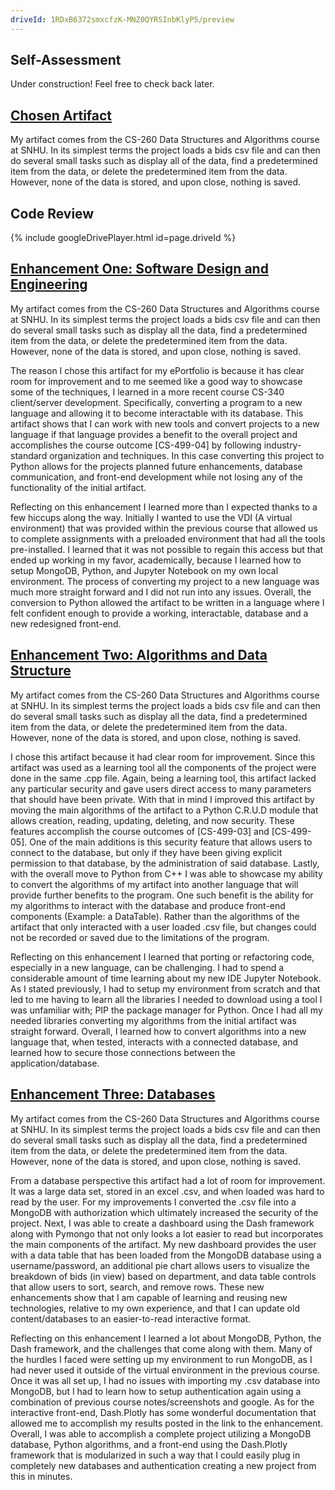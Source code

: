 ```yaml
---
driveId: 1RDxB6372smxcfzK-MNZ0QYRSInbKlyP5/preview
---
```


## Self-Assessment

Under construction! Feel free to check back later.

## [Chosen Artifact](https://github.com/Shaun-Richardson/CS499-Capstone/tree/gh-pages/OriginalArifact)

My artifact comes from the CS-260 Data Structures and Algorithms course at SNHU. In its simplest terms the project loads a bids csv file and can then do several small tasks such as display all of the data, find a predetermined item from the data, or delete the predetermined item from the data. However, none of the data is stored, and upon close, nothing is saved. 

## Code Review

{% include googleDrivePlayer.html id=page.driveId %}


## [Enhancement One: Software Design and Engineering](https://github.com/Shaun-Richardson/CS499-Capstone/tree/gh-pages/EnhancementOne) 

My artifact comes from the CS-260 Data Structures and Algorithms course at SNHU. In its simplest terms the project loads a bids csv file and can then do several small tasks such as display all the data, find a predetermined item from the data, or delete the predetermined item from the data. However, none of the data is stored, and upon close, nothing is saved. 

The reason I chose this artifact for my ePortfolio is because it has clear room for improvement and to me seemed like a good way to showcase some of the techniques, I learned in a more recent course CS-340 client/server development. Specifically, converting a program to a new language and allowing it to become interactable with its database. This artifact shows that I can work with new tools and convert projects to a new language if that language provides a benefit to the overall project and accomplishes the course outcome [CS-499-04] by following industry-standard organization and techniques. In this case converting this project to Python allows for the projects planned future enhancements, database communication, and front-end development while not losing any of the functionality of the initial artifact.  

Reflecting on this enhancement I learned more than I expected thanks to a few hiccups along the way. Initially I wanted to use the VDI (A virtual environment) that was provided within the previous course that allowed us to complete assignments with a preloaded environment that had all the tools pre-installed. I learned that it was not possible to regain this access but that ended up working in my favor, academically, because I learned how to setup MongoDB, Python, and Jupyter Notebook on my own local environment. The process of converting my project to a new language was much more straight forward and I did not run into any issues. Overall, the conversion to Python allowed the artifact to be written in a language where I felt confident enough to provide a working, interactable, database and a new redesigned front-end.  

## [Enhancement Two: Algorithms and Data Structure](https://github.com/Shaun-Richardson/CS499-Capstone/tree/gh-pages/EnhancementTwo)

My artifact comes from the CS-260 Data Structures and Algorithms course at SNHU. In its simplest terms the project loads a bids csv file and can then do several small tasks such as display all the data, find a predetermined item from the data, or delete the predetermined item from the data. However, none of the data is stored, and upon close, nothing is saved. 

I chose this artifact because it had clear room for improvement. Since this artifact was used as a learning tool all the components of the project were done in the same .cpp file. Again, being a learning tool, this artifact lacked any particular security and gave users direct access to many parameters that should have been private. With that in mind I improved this artifact by moving the main algorithms of the artifact to a Python C.R.U.D module that allows creation, reading, updating, deleting, and now security. These features accomplish the course outcomes of [CS-499-03] and [CS-499-05]. One of the main additions is this security feature that allows users to connect to the database, but only if they have been giving explicit permission to that database, by the administration of said database. Lastly, with the overall move to Python from C++ I was able to showcase my ability to convert the algorithms of my artifact into another language that will provide further benefits to the program. One such benefit is the ability for my algorithms to interact with the database and produce front-end components (Example: a DataTable). Rather than the algorithms of the artifact that only interacted with a user loaded .csv file, but changes could not be recorded or saved due to the limitations of the program. 

Reflecting on this enhancement I learned that porting or refactoring code, especially in a new language, can be challenging. I had to spend a considerable amount of time learning about my new IDE Jupyter Notebook. As I stated previously, I had to setup my environment from scratch and that led to me having to learn all the libraries I needed to download using a tool I was unfamiliar with; PIP the package manager for Python. Once I had all my needed libraries converting my algorithms from the initial artifact was straight forward. Overall, I learned how to convert algorithms into a new language that, when tested, interacts with a connected database, and learned how to secure those connections between the application/database.  


## [Enhancement Three: Databases](https://github.com/Shaun-Richardson/CS499-Capstone/tree/gh-pages/EnhancementThree)

My artifact comes from the CS-260 Data Structures and Algorithms course at SNHU. In its simplest terms the project loads a bids csv file and can then do several small tasks such as display all the data, find a predetermined item from the data, or delete the predetermined item from the data. However, none of the data is stored, and upon close, nothing is saved. 

From a database perspective this artifact had a lot of room for improvement. It was a large data set, stored in an excel .csv, and when loaded was hard to read by the user. For my improvements I converted the .csv file into a MongoDB with authorization which ultimately increased the security of the project. Next, I was able to create a dashboard using the Dash framework along with Pymongo that not only looks a lot easier to read but incorporates the main components of the artifact. My new dashboard provides the user with a data table that has been loaded from the MongoDB database using a username/password, an additional pie chart allows users to visualize the breakdown of bids (in view) based on department, and data table controls that allow users to sort, search, and remove rows. These new enhancements show that I am capable of learning and reusing new technologies, relative to my own experience, and that I can update old content/databases to an easier-to-read interactive format. 

Reflecting on this enhancement I learned a lot about MongoDB, Python, the Dash framework, and the challenges that come along with them. Many of the hurdles I faced were setting up my environment to run MongoDB, as I had never used it outside of the virtual environment in the previous course. Once it was all set up, I had no issues with importing my .csv database into MongoDB, but I had to learn how to setup authentication again using a combination of previous course notes/screenshots and google. As for the interactive front-end, Dash.Plotly has some wonderful documentation that allowed me to accomplish my results posted in the link to the enhancement. Overall, I was able to accomplish a complete project utilizing a MongoDB database, Python algorithms, and a front-end using the Dash.Plotly framework that is modularized in such a way that I could easily plug in completely new databases and authentication creating a new project from this in minutes.

